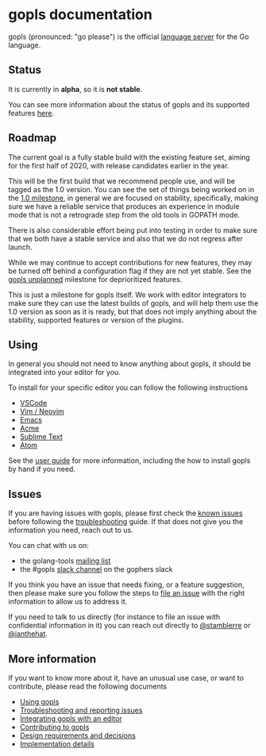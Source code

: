 # gopls documentation

gopls (pronounced: "go please") is the official [language server] for the Go language.

## Status

It is currently in **alpha**, so it is **not stable**.

You can see more information about the status of gopls and its supported features [here](doc/status.md).

## Roadmap

The current goal is a fully stable build with the existing feature set, aiming
for the first half of 2020, with release candidates earlier in the year.

This will be the first build that we recommend people use, and will be tagged as the 1.0 version.
You can see the set of things being worked on in the [1.0 milestone], in general
we are focused on stability, specifically, making sure we have a reliable service that produces an experience in module mode that is not a retrograde step from the old tools in GOPATH mode.

There is also considerable effort being put into testing in order to make sure that we both have a stable service and also that we do not regress after launch.

While we may continue to accept contributions for new features, they may be turned off behind a configuration flag if they are not yet stable. See the [gopls unplanned] milestone for deprioritized features.

This is just a milestone for gopls itself. We work with editor integrators to make sure they can use the latest builds of gopls, and will help them use the 1.0 version as soon as it is ready, but that does not imply anything about the stability, supported features or version of the plugins.

## Using

In general you should not need to know anything about gopls, it should be integrated into your editor for you.

To install for your specific editor you can follow the following instructions

* [VSCode](vscode.md)
* [Vim / Neovim](vim.md)
* [Emacs](emacs.md)
* [Acme](acme.md)
* [Sublime Text](subl.md)
* [Atom](atom.md)

See the [user guide](doc/user.md) for more information, including the how to install gopls by hand if you need.

## Issues

If you are having issues with gopls, please first check the [known issues](doc/status.md#known-issues) before following the [troubleshooting](doc/troubleshooting.md#steps) guide.
If that does not give you the information you need, reach out to us.

You can chat with us on:
* the golang-tools [mailing list]
* the #gopls [slack channel] on the gophers slack

If you think you have an issue that needs fixing, or a feature suggestion, then please make sure you follow the steps to [file an issue](doc/troubleshooting.md#file-an-issue) with the right information to allow us to address it.

If you need to talk to us directly (for instance to file an issue with confidential information in it) you can reach out directly to [@stamblerre] or [@ianthehat].

## More information

If you want to know more about it, have an unusual use case, or want to contribute, please read the following documents

* [Using gopls](doc/user.md)
* [Troubleshooting and reporting issues](doc/troubleshooting.md)
* [Integrating gopls with an editor](doc/integrating.md)
* [Contributing to gopls](doc/contributing.md)
* [Design requirements and decisions](doc/design.md)
* [Implementation details](doc/implementation.md)

[language server]: https://langserver.org
[mailing list]: https://groups.google.com/forum/#!forum/golang-tools
[slack channel]: https://gophers.slack.com/messages/CJZH85XCZ
[@stamblerre]: https://github.com/stamblerre "Rebecca Stambler"
[@ianthehat]: https://github.com/ianthehat "Ian Cottrell"
[1.0 milestone]: https://github.com/golang/go/milestone/112
[gopls unplanned]: https://github.com/golang/go/milestone/124
